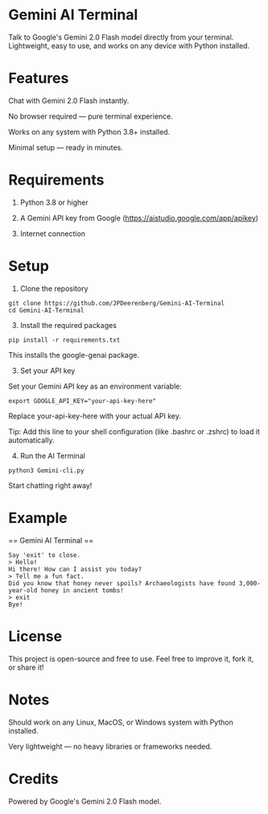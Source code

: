 # Gemini AI Terminal

Talk to Google's Gemini 2.0 Flash model directly from your terminal.
Lightweight, easy to use, and works on any device with Python installed.


# Features

Chat with Gemini 2.0 Flash instantly.

No browser required — pure terminal experience.

Works on any system with Python 3.8+ installed.

Minimal setup — ready in minutes.


# Requirements

1. Python 3.8 or higher

2. A Gemini API key from Google (https://aistudio.google.com/app/apikey)

3. Internet connection


# Setup

1. Clone the repository
```
git clone https://github.com/JPDeerenberg/Gemini-AI-Terminal
cd Gemini-AI-Terminal
```

3. Install the required packages
```
pip install -r requirements.txt
```
This installs the google-genai package.


3. Set your API key

Set your Gemini API key as an environment variable:
```
export GOOGLE_API_KEY="your-api-key-here"
```
Replace your-api-key-here with your actual API key.

Tip: Add this line to your shell configuration (like .bashrc or .zshrc) to load it automatically.


4. Run the AI Terminal
```
python3 Gemini-cli.py
```
Start chatting right away!


# Example

== Gemini AI Terminal ==
```
Say 'exit' to close.
> Hello!
Hi there! How can I assist you today?
> Tell me a fun fact.
Did you know that honey never spoils? Archaeologists have found 3,000-year-old honey in ancient tombs!
> exit
Bye!
```

# License

This project is open-source and free to use.
Feel free to improve it, fork it, or share it!


# Notes

Should work on any Linux, MacOS, or Windows system with Python installed.

Very lightweight — no heavy libraries or frameworks needed.


# Credits

Powered by Google's Gemini 2.0 Flash model.
